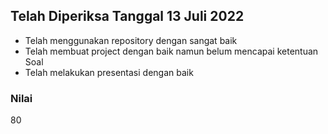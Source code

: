 ## Telah Diperiksa Tanggal 13 Juli 2022
- Telah menggunakan repository dengan sangat baik
- Telah membuat project dengan baik namun belum mencapai ketentuan Soal
- Telah melakukan presentasi dengan baik

### Nilai
80
